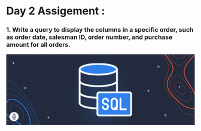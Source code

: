 # Day 2 Assigement :

### 1. Write a query to display the columns in a specific order, such as order date, salesman ID, order number, and purchase amount for all orders.

![](/images/sql1.png)
